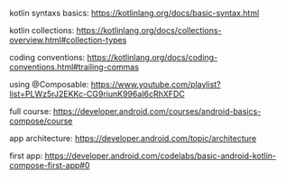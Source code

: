kotlin syntaxs basics:      https://kotlinlang.org/docs/basic-syntax.html

kotlin collections:         https://kotlinlang.org/docs/collections-overview.html#collection-types

coding conventions:         https://kotlinlang.org/docs/coding-conventions.html#trailing-commas

using @Composable:          https://www.youtube.com/playlist?list=PLWz5rJ2EKKc-CG9riunK996aI6cRhXFDC

full course:                https://developer.android.com/courses/android-basics-compose/course

app architecture:	          https://developer.android.com/topic/architecture

first app:		              https://developer.android.com/codelabs/basic-android-kotlin-compose-first-app#0
